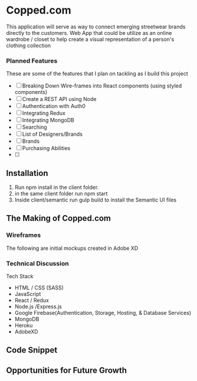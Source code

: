 # Copped.com

This application will serve as way to connect emerging streetwear brands directly to the customers. 
Web App that could be utilize as an online wardrobe / closet to help create a visual representation of a person's clothing collection
<!-- ![armoire image](./public/splashimage.png) -->

### Planned Features
These are some of the features that I plan on tackling as I build this project
- [ ] Breaking Down Wire-frames into React components (using styled components)
- [ ] Create a REST API using Node
- [ ] Authentication with Auth0
- [ ] Integrating Redux
- [ ] Integrating MongoDB
- [ ] Searching
- [ ] List of Designers/Brands 
- [ ] Brands
- [ ] Purchasing Abilities
- [ ]

## Installation 
1. Run npm install in the client folder.
2. in the same client folder run npm start
3. Inside client/semantic run gulp build to install the Semantic UI files

## The Making of Copped.com

### Wireframes

The following are initial mockups created in Adobe XD

<!-- ![Codejournal Wirefreame Screenshots](readme-imgs/homepage-wireframes.png?raw=true "Code Journal Wirefreames")

![Codejournal Wirefreame Screenshots](readme-imgs/dashboard-wireframes.png?raw=true "Code Journal Wirefreames")

![Codejournal Wirefreame Screenshots](readme-imgs/login-wireframes.png?raw=true "Code Journal Wirefreames") -->


### Technical Discussion
Tech Stack
* HTML / CSS (SASS)
* JavaScript
* React / Redux
* Node.js /Express.js
* Google Firebase(Authentication, Storage, Hosting, & Database Services)
* MongoDB
* Heroku
* AdobeXD

## Code Snippet

## Opportunities for Future Growth 